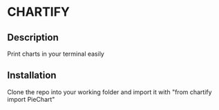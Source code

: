 # CHARTIFY

## Description

Print charts in your terminal easily

## Installation

Clone the repo into your working folder and import it with
"from chartify import PieChart"
